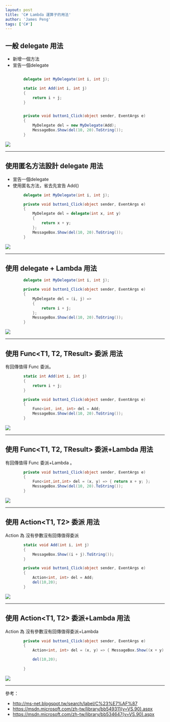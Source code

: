 ```yaml
---
layout: post
title: 'C# Lambda 運算子的用法'
author: 'James Peng'
tags: ['C#']
---
```



## 一般 delegate 用法 ##

- 新增一個方法
- 宣告一個delegate

~~~csharp

        delegate int MyDelegate(int i, int j);

        static int Add(int i, int j)
        {
            return i + j;
        }


        private void button1_Click(object sender, EventArgs e)
        {
            MyDelegate del = new MyDelegate(Add);
            MessageBox.Show(del(10, 20).ToString());            
        }
~~~

![](http://i.imgur.com/MUklFfc.png)


----------

## 使用匿名方法設計 delegate 用法 ##

- 宣告一個delegate
- 使用匿名方法，省去先宣告 Add()

~~~csharp
        delegate int MyDelegate(int i, int j);

        private void button1_Click(object sender, EventArgs e)
        {
            MyDelegate del = delegate(int x, int y)
            {
                return x + y;
            };
            MessageBox.Show(del(10, 20).ToString());            
        }
~~~

![](http://i.imgur.com/MUklFfc.png)



----------

## 使用 delegate + Lambda 用法 ##

~~~csharp
        delegate int MyDelegate(int i, int j);

        private void button1_Click(object sender, EventArgs e)
        {
            MyDelegate del = (i, j) =>
            {
                return i + j;
            };
            MessageBox.Show(del(10, 20).ToString());            
        }
~~~

![](http://i.imgur.com/MUklFfc.png)

----------


## 使用 Func<T1, T2, TResult> 委派 用法 ##

有回傳值得  Func 委派。

~~~csharp
        static int Add(int i, int j)
        {
            return i + j;
        }

        private void button1_Click(object sender, EventArgs e)
        {
            Func<int, int, int> del = Add;
            MessageBox.Show(del(10, 20).ToString());                                 
        }
~~~

![](http://i.imgur.com/MUklFfc.png)

----------


## 使用 Func<T1, T2, TResult> 委派+Lambda 用法 ##

有回傳值得  Func 委派+Lambda 。

~~~csharp
        private void button1_Click(object sender, EventArgs e)
        {
            Func<int,int,int> del = (x, y) => { return x + y; };
            MessageBox.Show(del(10, 20).ToString());            
        }
~~~

![](http://i.imgur.com/MUklFfc.png)


----------

## 使用 Action<T1, T2> 委派 用法 ##

Action 為 沒有參數沒有回傳值得委派

~~~csharp
        static void Add(int i, int j)
        {            
            MessageBox.Show((i + j).ToString());
        }

        private void button1_Click(object sender, EventArgs e)
        {
            Action<int, int> del = Add;
            del(10,20);                             
        }
~~~

![](http://i.imgur.com/MUklFfc.png)

----------

## 使用 Action<T1, T2> 委派+Lambda 用法 ##

Action 為 沒有參數沒有回傳值得委派+Lambda

~~~csharp
        private void button1_Click(object sender, EventArgs e)
        {            
            Action<int, int> del = (x, y) => { MessageBox.Show((x + y).ToString()); };

            del(10,20);
                     
        }
~~~

![](http://i.imgur.com/MUklFfc.png)

----------

參考：

- http://ms-net.blogspot.tw/search/label/C%23%E7%AF%87
- https://msdn.microsoft.com/zh-tw/library/bb549311(v=VS.90).aspx
- https://msdn.microsoft.com/zh-tw/library/bb534647(v=VS.90).aspx

